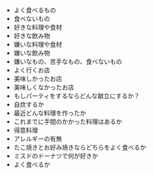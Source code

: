 - よく食べるもの
- 食べないもの
- 好きな料理や食材
- 好きな飲み物
- 嫌いな料理や食材
- 嫌いな飲み物
- 嫌いなもの、苦手なもの、食べないもの
- よく行くお店
- 美味しかったお店
- 美味しくなかったお店
- もしパーティをするならどんな献立にするか？
- 自炊するか
- 最近どんな料理を作ったか
- これまでに手間のかかった料理はあるか
- 得意料理
- アレルギーの有無
- たこ焼きとお好み焼きならどちらをよく食べるか
- ミスドのドーナツで何が好きか
- よく食べるか
